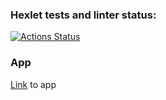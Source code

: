 ### Hexlet tests and linter status:
[![Actions Status](https://github.com/movmovbaby/frontend-project-12/workflows/hexlet-check/badge.svg)](https://github.com/movmovbaby/frontend-project-12/actions)

### App
[Link](https://frontend-project-12-production-3748.up.railway.app) to app
